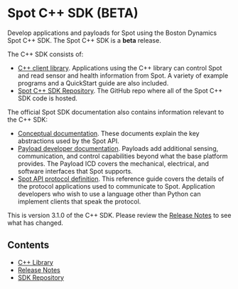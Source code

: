 <!--
Copyright (c) 2022 Boston Dynamics, Inc.  All rights reserved.

Downloading, reproducing, distributing or otherwise using the SDK Software
is subject to the terms and conditions of the Boston Dynamics Software
Development Kit License (20191101-BDSDK-SL).
-->

# Spot  C++ SDK (BETA)

Develop applications and payloads for Spot using the Boston Dynamics Spot C++ SDK. The Spot C++ SDK is a **beta** release.

The C++ SDK consists of:
*  [C++ client library](docs/cpp/README.md). Applications using the C++ library can control Spot and read sensor and health information from Spot. A variety of example programs and a QuickStart guide are also included.
*  [Spot C++ SDK Repository](https://github.com/boston-dynamics/spot-cpp-sdk). The GitHub repo where all of the Spot C++ SDK code is hosted.

The official Spot SDK documentation also contains information relevant to the C++ SDK:
*  [Conceptual documentation](https://dev.bostondynamics.com/docs/concepts/readme). These documents explain the key abstractions used by the Spot API.
*  [Payload developer documentation](https://dev.bostondynamics.com/docs/payload/readme). Payloads add additional sensing, communication, and control capabilities beyond what the base platform provides. The Payload ICD covers the mechanical, electrical, and software interfaces that Spot supports.
*  [Spot API protocol definition](https://dev.bostondynamics.com/docs/protos/readme). This reference guide covers the details of the protocol applications used to communicate to Spot. Application developers who wish to use a language other than Python can implement clients that speak the protocol.

This is version 3.1.0 of the C++ SDK. Please review the [Release Notes](docs/cpp_release_notes.md) to see what has changed.

## Contents

* [C++ Library](docs/cpp/README.md)
* [Release Notes](docs/cpp_release_notes.md)
* [SDK Repository](https://github.com/boston-dynamics/spot-cpp-sdk)
